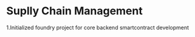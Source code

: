 # Suplly Chain Management

1.Initialized foundry project for core backend smartcontract development

